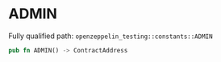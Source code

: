 # ADMIN

Fully qualified path: `openzeppelin_testing::constants::ADMIN`

```rust
pub fn ADMIN() -> ContractAddress
```

